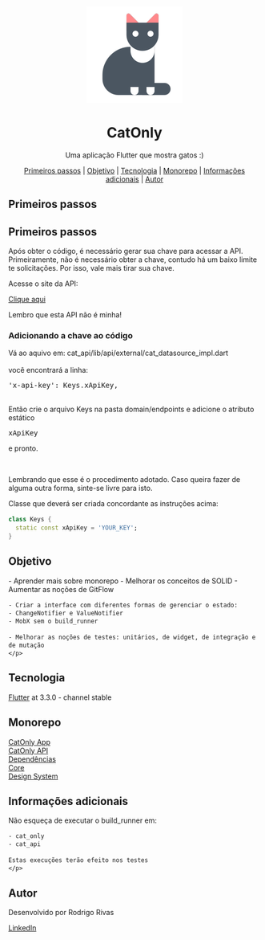 <div align="center">
    <img src="cat_only/android/app/src/main/res/mipmap-xxxhdpi/ic_launcher.png"/>
</div>


<h1 align="center">CatOnly</h1>
<p align="center">Uma aplicação Flutter que mostra gatos :)</p>

<p align="center">
    <a href="#first_steps">Primeiros passos</a> | 
    <a href="#objective">Objetivo</a> | 
    <a href="#technology">Tecnologia</a> | 
    <a href="#monorepo">Monorepo</a> | 
    <a href="#aditional_info">Informações adicionais</a> | 
    <a href="#author">Autor</a>
</p>


## Primeiros passos

<p id="#first_steps">
    <h2>Primeiros passos</h2>
    <p>
    Após obter o código, é necessário gerar sua chave para acessar a API.
    Primeiramente, não é necessário obter a chave, contudo há um baixo limite te solicitações. Por isso, vale mais tirar sua chave.
    </p>
    <p>
    Acesse o site da API: <p><a href="https://thecatapi.com/">Clique aqui</a></p>
    </p>
    <p>Lembro que esta API não é minha!</p>
    <h3>Adicionando a chave ao código</h3>
    <p>
    Vá ao aquivo em: cat_api/lib/api/external/cat_datasource_impl.dart<br/><br/>
    você encontrará a linha:
    <pre>'x-api-key': Keys.xApiKey,</pre>
    <br/>
    Então crie o arquivo Keys na pasta domain/endpoints e adicione o atributo estático
    <pre>xApiKey</pre>
    e pronto.
    </p><br/>
    <p>Lembrando que esse é o procedimento adotado. Caso queira fazer de alguma outra forma, sinte-se livre para isto.</p>
</p>

<p>Classe que deverá ser criada concordante as instruções acima:</p>

```dart
class Keys {
  static const xApiKey = 'YOUR_KEY';
}
```

<p id="#objective">
    <h2>Objetivo</h2>
    <p>
    - Aprender mais sobre monorepo
    - Melhorar os conceitos de SOLID
    - Aumentar as noções de GitFlow

    - Criar a interface com diferentes formas de gerenciar o estado:
    - ChangeNotifier e ValueNotifier
    - MobX sem o build_runner

    - Melhorar as noções de testes: unitários, de widget, de integração e de mutação
    </p>
</p>

<p id="#technology">
    <h2>Tecnologia</h2>
    <p><a href="https://flutter.dev/" target="_blank">Flutter</a> at 3.3.0 - channel stable</p>
</p>

<p id="#monorepo">
    <h2>Monorepo</h2>
    <a href="https://github.com/RODRIG0RIVAS/cat_only/cat_only" target="_blank">CatOnly App</a><br/>
    <a href="https://github.com/RODRIG0RIVAS/cat_only/cat_api" target="_blank">CatOnly API</a><br/>
    <a href="https://github.com/RODRIG0RIVAS/cat_only/dependency" target="_blank">Dependências</a><br/>
    <a href="https://github.com/RODRIG0RIVAS/cat_only/core" target="_blank">Core</a><br/>
    <a href="https://github.com/RODRIG0RIVAS/cat_only/miados" target="_blank">Design System</a><br/>
</p>

<p id="#aditional_info">
    <h2>Informações adicionais</h2>
    <p>Não esqueça de executar o build_runner em:

    - cat_only
    - cat_api

    Estas execuções terão efeito nos testes
    </p>
</p>

<p id="#author">
    <h2>Autor</h2>
    <p>Desenvolvido por Rodrigo Rivas</p>
    <a href="https://www.linkedin.com/in/rodrigo-rivas-dev/" target="_blank">LinkedIn</a>
</p>
